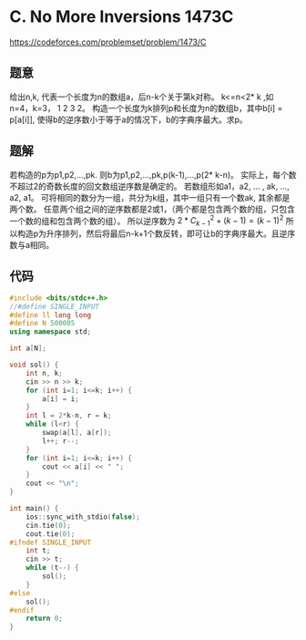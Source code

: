 # C. No More Inversions 1473C
https://codeforces.com/problemset/problem/1473/C

## 题意

给出n,k, 代表一个长度为n的数组a，后n-k个关于第k对称。 k<=n<2* k ,如n=4，k=3， 1 2 3 2。
构造一个长度为k排列p和长度为n的数组b，其中b[i] = p[a[i]], 使得b的逆序数小于等于a的情况下，b的字典序最大。求p。

## 题解


若构造的p为p1,p2,...,pk. 则b为p1,p2,...,pk,p(k-1),...,p(2* k-n)。
实际上，每个数不超过2的奇数长度的回文数组逆序数是确定的。
若数组形如a1，a2, ... , ak, ..., a2, a1。 可将相同的数分为一组，共分为k组，其中一组只有一个数ak, 其余都是两个数。 任意两个组之间的逆序数都是2或1，（两个都是包含两个数的组，只包含一个数的组和包含两个数的组）。
所以逆序数为 $2*C_{k-1}^{2}+(k-1) = (k-1)^2$
所以构造p为升序排列，然后将最后n-k+1个数反转，即可让b的字典序最大。且逆序数与a相同。


## 代码

``` cpp
#include <bits/stdc++.h>
//#define SINGLE_INPUT
#define ll long long
#define N 500005
using namespace std;

int a[N];

void sol() {
	int n, k;
	cin >> n >> k;
	for (int i=1; i<=k; i++) {
		a[i] = i;
	}
	int l = 2*k-n, r = k;
	while (l<r) {
		swap(a[l], a[r]);
		l++; r--;
	}
	for (int i=1; i<=k; i++) {
		cout << a[i] << " ";
	}
	cout << "\n";
}

int main() {
	ios::sync_with_stdio(false);
	cin.tie(0);
	cout.tie(0);
#ifndef SINGLE_INPUT
	int t;
	cin >> t;
	while (t--) {
		sol();
	}
#else
	sol();
#endif
	return 0;
}
```